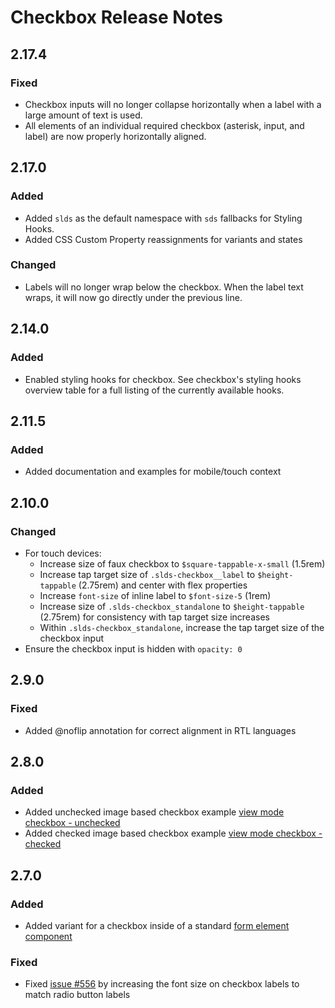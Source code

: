 <!-- Release notes authoring guidelines: http://keepachangelog.com/ -->

# Checkbox Release Notes

<!-- ## [Unreleased] -->

## 2.17.4

### Fixed
- Checkbox inputs will no longer collapse horizontally when a label with a large amount of text is used.
- All elements of an individual required checkbox (asterisk, input, and label) are now properly horizontally aligned.

## 2.17.0

### Added

- Added `slds` as the default namespace with `sds` fallbacks for Styling Hooks.
- Added CSS Custom Property reassignments for variants and states

### Changed

- Labels will no longer wrap below the checkbox. When the label text wraps, it will now go directly under the previous line.

## 2.14.0

### Added

- Enabled styling hooks for checkbox. See checkbox's styling hooks overview table for a full listing of the currently available hooks.

## 2.11.5

### Added

- Added documentation and examples for mobile/touch context

## 2.10.0

### Changed

- For touch devices:
  - Increase size of faux checkbox to `$square-tappable-x-small` (1.5rem)
  - Increase tap target size of `.slds-checkbox__label` to `$height-tappable` (2.75rem) and center with flex properties
  - Increase `font-size` of inline label to `$font-size-5` (1rem)
  - Increase size of `.slds-checkbox_standalone` to `$height-tappable` (2.75rem) for consistency with tap target size increases
  - Within `.slds-checkbox_standalone`, increase the tap target size of the checkbox input
- Ensure the checkbox input is hidden with `opacity: 0`

## 2.9.0

### Fixed

- Added @noflip annotation for correct alignment in RTL languages

## 2.8.0

### Added

- Added unchecked image based checkbox example [view mode checkbox - unchecked](/components/checkbox/?state=view-mode-unchecked&variant=form-element)
- Added checked image based checkbox example [view mode checkbox - checked](/components/checkbox/?state=view-mode-checked&variant=form-element)

## 2.7.0

### Added

- Added variant for a checkbox inside of a standard [form element component](/components/checkbox/?variant=form-element)

### Fixed

- Fixed [issue #556](https://github.com/salesforce-ux/design-system/issues/556) by increasing the font size on checkbox labels to match radio button labels
